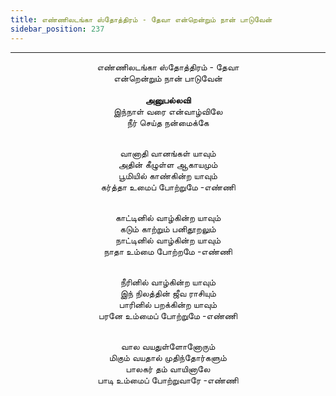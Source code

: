 ```yaml
---
title: எண்ணிலடங்கா ஸ்தோத்திரம் - தேவா என்றென்றும் நான் பாடுவேன்
sidebar_position: 237
---
```


---
<center>
எண்ணிலடங்கா ஸ்தோத்திரம் - தேவா<br/>
என்றென்றும் நான் பாடுவேன்<br/>
<br/><strong>அனுபல்லவி</strong><br/>
இந்நாள் வரை என்வாழ்விலே<br/>
நீர் செய்த நன்மைக்கே<br/><br/>

வானாதி வானங்கள் யாவும்<br/>
அதின் கீழுள்ள ஆகாயமும்<br/>
பூமியில் காண்கின்ற யாவும்<br/>
கர்த்தா உமைப் போற்றுமே         -எண்ணி<br/><br/>

காட்டினில் வாழ்கின்ற யாவும்<br/>
கடும் காற்றும் பனிதூறலும்<br/>
நாட்டினில் வாழ்கின்ற யாவும்<br/>
நாதா உம்மை போற்றமே            -எண்ணி<br/><br/>

நீரினில் வாழ்கின்ற யாவும்<br/>
இந் நிலத்தின் ஜீவ ராசியும்<br/>
பாரினில் பறக்கின்ற யாவும்<br/>
பரனே உம்மைப் போற்றுமே        -எண்ணி<br/><br/>

வால வயதுள்ளோனோரும்<br/>
மிகும் வயதால் முதிந்தோர்களும்<br/>
பாலகர் தம் வாயினாலே<br/>
பாடி உம்மைப் போற்றுவாரே        -எண்ணி
</center>